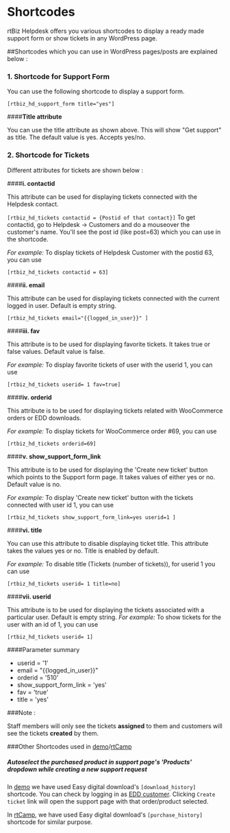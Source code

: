 # Shortcodes

rtBiz Helpdesk offers you various shortcodes to display a ready made support form or show tickets in any WordPress page.

##Shortcodes which you can use in WordPress pages/posts are explained below :


### 1. Shortcode for Support Form

You can use the following shortcode to display a support form.

```
[rtbiz_hd_support_form title="yes"]
```
####**Title attribute**

You can use the title attribute as shown above. This will show "Get support" as title. The default value is yes. Accepts yes/no.

### 2. Shortcode for Tickets

Different attributes for tickets are shown below :

####**i. contactid**

This attribute can be used for displaying tickets connected with the Helpdesk contact.

```[rtbiz_hd_tickets contactid = {Postid of that contact}]```
To get contactid, go to Helpdesk -> Customers and do a mouseover the customer's name. You'll see the post id (like post=63) which you can use in the shortcode.

*For example:* To display tickets of Helpdesk Customer with the postid 63, you can use

```[rtbiz_hd_tickets contactid = 63]```

####**ii. email**

This attribute can be used for displaying tickets connected with the current logged in user. Default is empty string.

```[rtbiz_hd_tickets email="{{logged_in_user}}" ]```

####**iii. fav**

This attribute is to be used for displaying favorite tickets. It takes true or false values. Default value is false.

*For example:* To display favorite tickets of user with the userid 1, you can use

```[rtbiz_hd_tickets userid= 1 fav=true]```


####**iv. orderid**

This attribute is to be used for displaying tickets related with WooCommerce orders or EDD downloads.

 *For example:* To display tickets for WooCommerce order #69, you can use

```[rtbiz_hd_tickets orderid=69]```

####**v. show_support_form_link**

This attribute is to be used for displaying the 'Create new ticket' button which points to the Support form page. It takes values of either yes or no. Default value is no.

*For example:* To display 'Create new ticket' button with the tickets connected with user id 1, you can use

```[rtbiz_hd_tickets show_support_form_link=yes userid=1 ] ```

####**vi. title**

You can use this attribute to disable displaying ticket title. This attribute takes the values yes or no. Title is enabled by default.

*For example:* To disable title (Tickets (number of tickets)), for userid 1 you can use

```[rtbiz_hd_tickets userid= 1 title=no]```


####**vii. userid**

This attribute is to be used for displaying the tickets associated with a particular user. Default is empty string.
*For example:* To show tickets for the user with an id of 1, you can use

``` [rtbiz_hd_tickets userid= 1] ```


####Parameter summary
* userid = '1'
* email = "{{logged_in_user}}"
* orderid = '510'
* show_support_form_link = 'yes'
* fav = 'true'
* title = 'yes'

###Note :

Staff members will only see the tickets **assigned** to them and customers will see the tickets **created** by them.

###Other Shortcodes used in [demo](http://demo.rtcamp.com/rtbiz-helpdesk)/[rtCamp](https://rtcamp.com/my-account/#purchase-history)
##### Autoselect the purchased product in support page's 'Products' dropdown while creating a new support request


In [demo](http://demo.rtcamp.com/rtbiz-helpdesk/download-history/) we have used Easy digital download's `[download_history]` shortcode. You can check by logging in as [EDD customer](http://demo.rtcamp.com/rtbiz-helpdesk/). Clicking `Create ticket` link will open the support page with that order/product selected.

In [rtCamp](https://rtcamp.com/my-account/#purchase-history), we have used Easy digital download's `[purchase_history]` shortcode for similar purpose.





